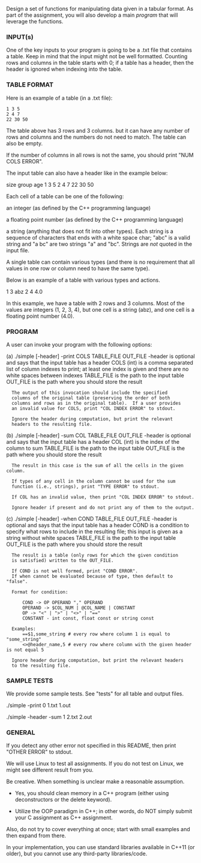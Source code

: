 
Design a set of functions for manipulating data given in a tabular
format.  As part of the assignment, you will also develop a main
*program* that will leverage the functions.


### INPUT(s)

One of the key inputs to your program is going to be a .txt file that
contains a table.  Keep in mind that the input might not be well
formatted.  Counting rows and columns in the table starts with 0; if a
table has a header, then the header is ignored when indexing into the table.


### TABLE FORMAT

Here is an example of a table (in a .txt file):

```
1 3 5
2 4 7
22 30 50
```

The table above has 3 rows and 3 columns. but it can have any number
of rows and columns and the numbers do not need to match.  The table
can also be empty.

If the number of columns in all rows is not the same, you should print
"NUM COLS ERROR".

The input table can also have a header like in the example below:

size group age
1 3 5
2 4 7
22 30 50

Each cell of a table can be one of the following:

  an integer (as defined by the C++ programming language)

  a floating point number (as defined by the C++ programming language)

  a string (anything that does not fit into other types).  Each string
  is a sequence of characters that ends with a white space char; "abc"
  is a valid string and "a bc" are two strings "a" and "bc".  Strings
  are *not* quoted in the input file.

A single table can contain various types (and there is no requirement
that all values in one row or column need to have the same type).

Below is an example of a table with various types and actions.

1 3 abz
2 4 4.0

In this example, we have a table with 2 rows and 3 columns.  Most of
the values are integers (1, 2, 3, 4), but one cell is a string (abz),
and one cell is a floating point number (4.0).


### PROGRAM

A user can invoke your program with the following options:

  (a) ./simple [-header] -print COLS TABLE_FILE OUT_FILE
      -header is optional and says that the input table has a header
      COLS (int) is a comma separated list of column indexes to print; at least one index is given and there are no white spaces between indexes
      TABLE_FILE is the path to the input table
      OUT_FILE is the path where you should store the result

      The output of this invocation should include the specified
      columns of the original table (preserving the order of both
      columns and rows as in the original table).  If a user provides
      an invalid value for COLS, print "COL INDEX ERROR" to stdout.

      Ignore the header during computation, but print the relevant
      headers to the resulting file.

  (b) ./simple [-header] -sum COL TABLE_FILE OUT_FILE
      -header is optional and says that the input table has a header
      COL (int) is the index of the column to sum
      TABLE_FILE is the path to the input table
      OUT_FILE is the path where you should store the result

      The result in this case is the sum of all the cells in the given column.

      If types of any cell in the column cannot be used for the sum
      function (i.e., strings), print "TYPE ERROR" to stdout.

      If COL has an invalid value, then print "COL INDEX ERROR" to stdout.

      Ignore header if present and do not print any of them to the output.

   (c) ./simple [-header] -when COND TABLE_FILE OUT_FILE
      -header is optional and says that the input table has a header
      COND is a condition to specify what rows to include in the resulting file; this input is given as a string without white spaces
      TABLE_FILE is the path to the input table
      OUT_FILE is the path where you should store the result

      The result is a table (only rows for which the given condition
      is satisfied) written to the OUT_FILE.

      If COND is not well formed, print "COND ERROR".
      If when cannot be evaluated because of type, then default to "false".

      Format for condition:

          COND -> OP OPERAND "," OPERAND
          OPERAND -> $COL_NUM | @COL_NAME | CONSTANT
          OP -> "<" | ">" | "<>" | "=="
          CONSTANT - int const, float const or string const

      Examples:
          ==$1,some_string # every row where column 1 is equal to "some_string"
          <>@header_name,5 # every row where column with the given header is not equal 5

      Ignore header during computation, but print the relevant headers
      to the resulting file.


### SAMPLE TESTS

We provide some sample tests. See "tests" for all table and output
files.

./simple -print 0 1.txt 1.out

./simple -header -sum 1 2.txt 2.out


### GENERAL

If you detect any other error not specified in this README, then print
"OTHER ERROR" to stdout.

We will use Linux to test all assignments.  If you do not test on
Linux, we might see different result from you.

Be creative.  When something is unclear make a reasonable assumption.

  * Yes, you should clean memory in a C++ program (either using
    deconstructors or the delete keyword).

  * Utilize the OOP paradigm in C++; in other words, do NOT simply
    submit your C assignment as C++ assignment.

Also, do not try to cover everything at once; start with small
examples and then expand from there.

In your implementation, you can use standard libraries available in
C++11 (or older), but you cannot use any third-party libraries/code.
